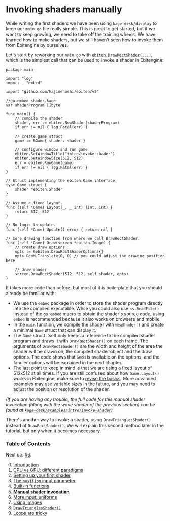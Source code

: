 # Invoking shaders manually

While writing the first shaders we have been using `kage-desk/display` to keep our `main.go` file really simple. This is great to get started, but if we want to keep growing, we need to take off the training wheels. We have learned how to make shaders, but we still haven't seen how to invoke them from Ebitengine by ourselves.

Let's start by reworking our `main.go` with [`ebiten.DrawRectShader(...)`](https://pkg.go.dev/github.com/hajimehoshi/ebiten/v2#Image.DrawRectShader), which is the simplest call that can be used to invoke a shader in Ebitengine:
```Golang
package main

import "log"
import _ "embed"

import "github.com/hajimehoshi/ebiten/v2"

//go:embed shader.kage
var shaderProgram []byte

func main() {
	// compile the shader
	shader, err := ebiten.NewShader(shaderProgram)
	if err != nil { log.Fatal(err) }

	// create game struct
	game := &Game{ shader: shader }

	// configure window and run game
	ebiten.SetWindowTitle("intro/invoke-shader")
	ebiten.SetWindowSize(512, 512)
	err = ebiten.RunGame(game)
	if err != nil { log.Fatal(err) }
}

// Struct implementing the ebiten.Game interface.
type Game struct {
	shader *ebiten.Shader
}

// Assume a fixed layout.
func (self *Game) Layout(_, _ int) (int, int) {
	return 512, 512
}

// No logic to update.
func (self *Game) Update() error { return nil }

// Core drawing function from where we call DrawRectShader.
func (self *Game) Draw(screen *ebiten.Image) {
	// create draw options
	opts := &ebiten.DrawRectShaderOptions{}
	opts.GeoM.Translate(0, 0) // you could adjust the drawing position here
	
	// draw shader
	screen.DrawRectShader(512, 512, self.shader, opts)
}
```

It takes more code than before, but most of it is boilerplate that you should already be familiar with:
- We use the `embed` package in order to store the shader program directly into the compiled executable. While you could also use `os.ReadFile()` instead of the `go:embed` macro to obtain the shader's source code, using `embed` is recommended because it also works on browsers and mobile.
- In the `main` function, we compile the shader with `NewShader()` and create a minimal `Game` struct that can display it.
- The `Game` struct itself only keeps a reference to the compiled shader program and draws it with `DrawRectShader()` on each frame. The arguments of `DrawRectShader()` are the width and height of the area the shader will be drawn on, the compiled shader object and the draw options. The code shows that `GeoM` is available on the options, and the fancier options will be explained in the next chapter.
- The last point to keep in mind is that we are using a fixed layout of 512x512 at all times. If you are still confused about how `Game.Layout()` works in Ebitengine, make sure to [revise the basics](https://github.com/tinne26/kage-desk/blob/main/tutorials/misc/ebitengine_game.md). More advanced examples may use variable sizes in the future, and you may need to adjust the position or resolution of the shader.

*(If you are having any trouble, the full code for this manual shader invocation (along with the wave shader of the previous section) can be found at [`kage-desk/examples/intro/invoke-shader`](https://github.com/tinne26/kage-desk/blob/main/examples/intro/invoke-shader))*

There's another way to invoke a shader, using `DrawTrianglesShader()` instead of `DrawRectShader()`. We will explain this second method later in the tutorial, but only when it becomes necessary.


### Table of Contents
Next up: [#6](https://github.com/tinne26/kage-desk/blob/main/tutorials/intro/06_uniforms.md).

0. [Introduction](https://github.com/tinne26/kage-desk/blob/main/tutorials/intro/00_introduction.md)
1. [CPU vs GPU: different paradigms](https://github.com/tinne26/kage-desk/blob/main/tutorials/intro/01_cpu_vs_gpu.md)
2. [Setting up your first shader](https://github.com/tinne26/kage-desk/blob/main/tutorials/intro/02_shader_setup.md)
3. [The `position` input parameter](https://github.com/tinne26/kage-desk/blob/main/tutorials/intro/03_position_input.md)
4. [Built-in functions](https://github.com/tinne26/kage-desk/blob/main/tutorials/intro/04_built_in_functions.md)
5. [**Manual shader invocation**](https://github.com/tinne26/kage-desk/blob/main/tutorials/intro/05_invoke_shader.md)
6. [More input: uniforms](https://github.com/tinne26/kage-desk/blob/main/tutorials/intro/06_uniforms.md)
7. [Using images](https://github.com/tinne26/kage-desk/blob/main/tutorials/intro/07_images.md)
8. [`DrawTrianglesShader()`](https://github.com/tinne26/kage-desk/blob/main/tutorials/intro/08_triangles.md)
9. [Loops are tricky](https://github.com/tinne26/kage-desk/blob/main/tutorials/intro/09_loops.md)
